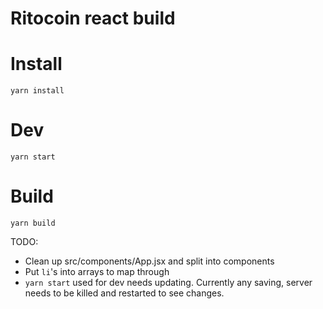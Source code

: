 # Ritocoin react build

# Install
`yarn install`

# Dev
`yarn start`

# Build
`yarn build`

TODO:
- Clean up src/components/App.jsx and split into components
- Put `li`'s into arrays to map through
- `yarn start` used for dev needs updating. Currently any saving, server needs to be killed and restarted to see changes.